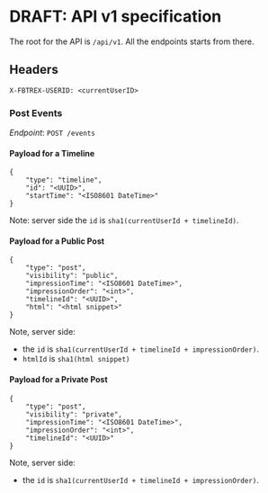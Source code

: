 # DRAFT: API v1 specification

The root for the API is `/api/v1`. All the endpoints starts from there.

## Headers
```
X-FBTREX-USERID: <currentUserID>
```

### Post Events
*Endpoint*: `POST /events`


#### Payload for a Timeline
```
{
    "type": "timeline",
    "id": "<UUID>",
    "startTime": "<ISO8601 DateTime>"
}
```

Note: server side the `id` is `sha1(currentUserId + timelineId)`.

#### Payload for a Public Post
```
{
    "type": "post",
    "visibility": "public",
    "impressionTime": "<ISO8601 DateTime>",
    "impressionOrder": "<int>",
    "timelineId": "<UUID>",
    "html": "<html snippet>"
}
```

Note, server side:
 - the `id` is `sha1(currentUserId + timelineId + impressionOrder)`.
 - `htmlId` is `sha1(html snippet)`

#### Payload for a Private Post
```
{
    "type": "post",
    "visibility": "private",
    "impressionTime": "<ISO8601 DateTime>",
    "impressionOrder": "<int>",
    "timelineId": "<UUID>"
}
```

Note, server side:
 - the `id` is `sha1(currentUserId + timelineId + impressionOrder)`.

